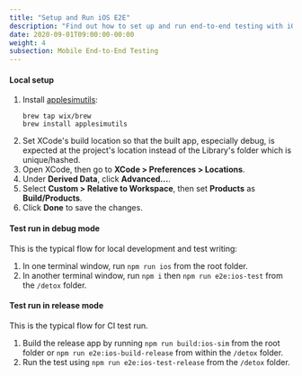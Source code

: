 ```yaml
---
title: "Setup and Run iOS E2E"
description: "Find out how to set up and run end-to-end testing with iOS and conduct a test run in debug mode and release mode."
date: 2020-09-01T09:00:00-00:00
weight: 4
subsection: Mobile End-to-End Testing
---
```


#### Local setup

1. Install [applesimutils](https://github.com/wix/AppleSimulatorUtils):
   ```
   brew tap wix/brew
   brew install applesimutils
   ```
2. Set XCode's build location so that the built app, especially debug, is expected at the project's location instead of the Library's folder which is unique/hashed.
3. Open XCode, then go to **XCode > Preferences > Locations**.
4. Under **Derived Data**, click **Advanced...**.
5. Select **Custom > Relative to Workspace**, then set **Products** as **Build/Products**.
6. Click **Done** to save the changes.

#### Test run in debug mode

This is the typical flow for local development and test writing:

1. In one terminal window, run `npm run ios` from the root folder.
2. In another terminal window, run `npm i` then `npm run e2e:ios-test` from the `/detox` folder.

#### Test run in release mode

This is the typical flow for CI test run.

1. Build the release app by running `npm run build:ios-sim` from the root folder or `npm run e2e:ios-build-release` from within the `/detox` folder.
2. Run the test using `npm run e2e:ios-test-release` from the `/detox` folder.
